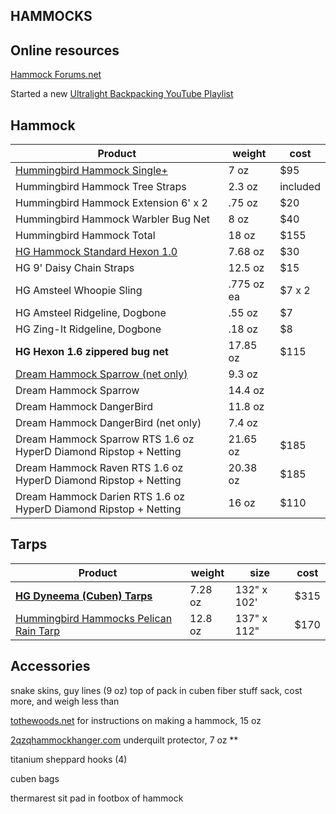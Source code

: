 ## HAMMOCKS

## Online resources

[Hammock Forums.net](https://www.hammockforums.net)

Started a new [Ultralight Backpacking YouTube Playlist](https://www.youtube.com/playlist?list=PLiSIio-GNWPds4JnxD_VzYtpf8B5aiCiP)


## Hammock

Product | weight | cost
---------------------------- | -------- | --------
[Hummingbird Hammock Single+](https://hummingbirdhammocks.com) | 7 oz | $95
Hummingbird Hammock Tree Straps | 2.3 oz | included
Hummingbird Hammock Extension 6' x 2 | .75 oz | $20
Hummingbird Hammock Warbler Bug Net | 8 oz | $40
Hummingbird Hammock Total | 18 oz | $155
[HG Hammock Standard Hexon 1.0](https://www.hammockgear.com/standard-hammock-dark-olive-hexon-1-0/) | 7.68 oz | $30
HG 9' Daisy Chain Straps | 12.5 oz | $15
HG Amsteel Whoopie Sling | .775 oz ea | $7 x 2
HG Amsteel Ridgeline, Dogbone | .55 oz | $7 
HG Zing-It Ridgeline, Dogbone | .18 oz | $8
**HG Hexon 1.6 zippered bug net** | 17.85 oz | $115
[Dream Hammock Sparrow (net only)](https://www.dreamhammock.com/HammockCalculator.html) | 9.3 oz | 
Dream Hammock Sparrow | 14.4 oz | 
Dream Hammock DangerBird | 11.8 oz | 
Dream Hammock DangerBird (net only)| 7.4 oz | 
Dream Hammock Sparrow RTS 1.6 oz HyperD Diamond Ripstop + Netting | 21.65 oz | $185
Dream Hammock Raven RTS 1.6 oz HyperD Diamond Ripstop + Netting | 20.38 oz | $185
Dream Hammock Darien RTS 1.6 oz HyperD Diamond Ripstop + Netting | 16 oz | $110

## Tarps

Product | weight | size |  cost
---------------------------- | -------- | -------- | -------
[**HG Dyneema (Cuben) Tarps**](https://www.hammockgear.com/dyneema-fiber-standard-tarp-with-doors/)  | 7.28 oz | 132" x 102'| $315
[Hummingbird Hammocks Pelican Rain Tarp](https://hummingbirdhammocks.com/shop/pelican-rain-tarp/) | 12.8 oz | 137" x 112" | $170

## Accessories

snake skins, guy lines (9 oz) top of pack in cuben fiber stuff sack, cost more, and weigh less than 

[tothewoods.net](www.tothewoods.net) for instructions on making a hammock, 15 oz

[2qzqhammockhanger.com](https://www.2qzqhammockhanger.com/product/underquilt-protector-for-wb-xlcwooki-uq/) underquilt protector, 7 oz **

titanium sheppard hooks (4)

cuben bags

thermarest sit pad in footbox of hammock

